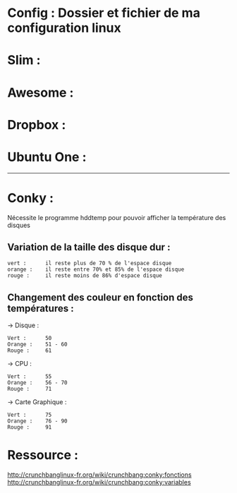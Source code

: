 Config : Dossier et fichier de ma configuration linux
====

Slim :
====

Awesome :
====

Dropbox :
====

Ubuntu One :
====

---------------------------------------------
Conky :
====
Nécessite le programme hddtemp pour pouvoir afficher la température des disques

## Variation de la taille des disque dur :
```
vert :      il reste plus de 70 % de l'espace disque
orange :    il reste entre 70% et 85% de l'espace disque
rouge :     il reste moins de 86% d'espace disque
```

## Changement des couleur en fonction des températures :
-> Disque :
```
Vert :      50
Orange :    51 - 60
Rouge :     61
```

-> CPU :
```
Vert :      55
Orange :    56 - 70
Rouge :     71
```

-> Carte Graphique :
```
Vert :      75
Orange :    76 - 90
Rouge :     91
```

Ressource :
====
http://crunchbanglinux-fr.org/wiki/crunchbang:conky:fonctions
http://crunchbanglinux-fr.org/wiki/crunchbang:conky:variables
